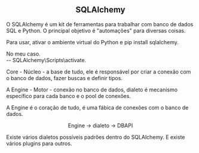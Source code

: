 ## <center> SQLAlchemy </center>

O SQLAlchemy é um kit de ferramentas para trabalhar com banco de dados SQL e Python. O principal objetivo é "automações" para diversas coisas. 

Para usar, ativar o ambiente virtual do Python e pip install sqlalchemy.

No meu caso. <br>
 -- SQLAlchemy\Scripts\activate.

Core - Núcleo - a base de tudo, ele é responsável por criar a conexão com o banco de dados, fazer buscas e definir tipos.

A Engine - Motor - conexão no banco de dados, dialeto é mecanismo específico para cada banco e o pool de conexões.

A Engine é o coração de tudo, é uma fábica de conexões com o banco de dados.

<center> Engine -> dialeto -> DBAPI </center>

Existe vários dialetos possíveis padrões dentro do SQLAlchemy. E existe vários plugins para outros. 
